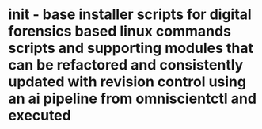 # init - base installer scripts for digital forensics based linux commands scripts and supporting modules that can be refactored and consistently updated with revision control using an ai pipeline from omniscientctl and executed 

